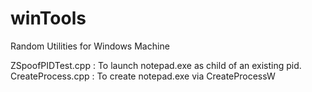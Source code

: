 # winTools
Random Utilities for Windows Machine

ZSpoofPIDTest.cpp : To launch notepad.exe as child of an existing pid.
CreateProcess.cpp : To create notepad.exe via CreateProcessW
